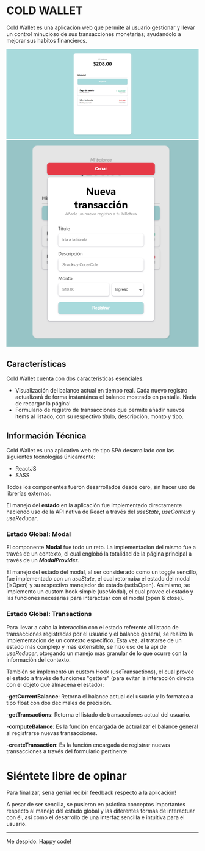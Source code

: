 # COLD WALLET
Cold Wallet es una aplicación web que permite al usuario gestionar y llevar un control minucioso de sus transacciones monetarias; ayudandolo a mejorar sus habitos financieros.

![ColdWallet Home Page preview](assets/preview.png)
![ColdWallet Modal preview](assets/ModalPreview.png)

## Características
Cold Wallet cuenta con dos caracteristicas esenciales:
- Visualización del balance actual en tiempo real. Cada nuevo registro actualizará de forma instantánea el balance mostrado en pantalla. Nada de recargar la página!
- Formulario de registro de transacciones que permite añadir nuevos items al listado, con su respectivo título, descripción, monto y tipo.

## Información Técnica
Cold Wallet es una aplicativo web de tipo SPA desarrollado con las siguientes tecnologías únicamente:
- ReactJS 
- SASS

Todos los componentes fueron desarrollados desde cero, sin hacer uso de librerías externas.

El manejo del **estado** en la aplicación fue implementado directamente haciendo uso de la API nativa de React a través del *useState*, *useContext* y *useReducer*.

### Estado Global: Modal
El componente **Modal** fue todo un reto. La implementacion del mismo fue a través de un contexto, el cual englobó la totalidad de la página principal a través de un ***ModalProvider***.

El manejo del estado del modal, al ser considerado como un toggle sencillo, fue implementado con un *useState*, el cual retornaba el estado del modal (isOpen) y su respectivo manejador de estado (setIsOpen). Asimismo, se implemento un custom hook simple (useModal), el cual provee el estado y las funciones necesarias para interactuar con el modal (open & close).

### Estado Global: Transactions
Para llevar a cabo la interacción con el estado referente al listado de transacciones registradas por el usuario y el balance general, se realizo la implementacion de un contexto específico. Esta vez, al tratarse de un estado más complejo y más extensible, se hizo uso de la api de *useReducer*,  otorgando un manejo más granular de lo que ocurre con la información del contexto.

También se implementó un custom Hook (useTransactions), el cual provee el estado a través de funciones "getters" (para evitar la interacción directa con el objeto que almacena el estado):

-**getCurrentBalance**: Retorna el balance actual del usuario y lo formatea a tipo float con dos decimales de precisión.

-**getTransactions**: Retorna el listado de transacciones actual del usuario.

-**computeBalance**: Es la función encargada de actualizar el balance general al registrarse nuevas transacciones. 

-**createTransaction**: Es la función encargada de registrar nuevas transacciones a través del formulario pertinente.

# Siéntete libre de opinar
Para finalizar, sería genial recibir feedback respecto a la aplicación!

A pesar de ser sencilla, se pusieron en práctica conceptos importantes respecto al manejo del estado global y las diferentes formas de interactuar con él, así como el desarrollo de una interfaz sencilla e intuitiva para el usuario.

---
Me despido.
Happy code!